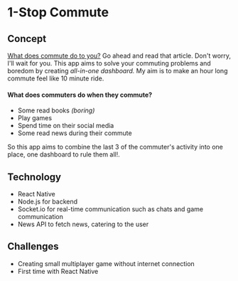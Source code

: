 # 1-Stop Commute

## Concept
[What does commute do to you?](http://time.com/9912/10-things-your-commute-does-to-your-body/)
Go ahead and read that article. Don't worry, I'll wait for you.
This app aims to solve your commuting problems and boredom by creating *all-in-one dashboard.*
My aim is to make an hour long commute feel like 10 minute ride.

#### What does commuters do when they commute?
- Some read books *(boring)*
- Play games
- Spend time on their social media
- Some read news during their commute

So this app aims to combine the last 3 of the commuter's activity into one place, one dashboard to rule them all!.

## Technology
- React Native
- Node.js for backend
- Socket.io for real-time communication such as chats and game communication
- News API to fetch news, catering to the user

## Challenges
- Creating small multiplayer game without internet connection
- First time with React Native
